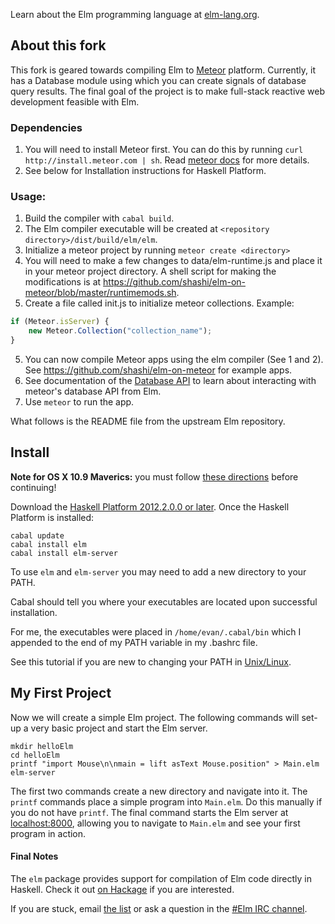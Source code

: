 Learn about the Elm programming language at [elm-lang.org](http://elm-lang.org/).

## About this fork

This fork is geared towards compiling Elm to [Meteor](http://meteor.com) platform. Currently, it has a Database module using which you can create signals of database query results. The final goal of the project is to make full-stack reactive web development feasible with Elm.

### Dependencies

1. You will need to install Meteor first. You can do this by running `curl http://install.meteor.com | sh`. Read [meteor docs](http://dosc.meteor.com) for more details.
2. See below for Installation instructions for Haskell Platform.

### Usage:

1. Build the compiler with `cabal build`.
2. The Elm compiler executable will be created at `<repository directory>/dist/build/elm/elm`.
3. Initialize a meteor project by running `meteor create <directory>`
3. You will need to make a few changes to data/elm-runtime.js and place it in your meteor project directory. A shell script for making the modifications is at https://github.com/shashi/elm-on-meteor/blob/master/runtimemods.sh.
4. Create a file called init.js to initialize meteor collections. Example:
```js
if (Meteor.isServer) {
    new Meteor.Collection("collection_name");
}
```
5. You can now compile Meteor apps using the elm compiler (See 1 and 2). See https://github.com/shashi/elm-on-meteor for example apps.
6. See documentation of the [Database API](https://github.com/shashi/Elm/blob/elm-on-meteor/libraries/Database.elm) to learn about interacting with meteor's database API from Elm.
7. Use `meteor` to run the app.

What follows is the README file from the upstream Elm repository.

## Install

**Note for OS X 10.9 Maverics:** you must follow
[these directions](http://justtesting.org/post/64947952690/the-glasgow-haskell-compiler-ghc-on-os-x-10-9)
before continuing!

Download the [Haskell Platform 2012.2.0.0 or later](http://hackage.haskell.org/platform/).
Once the Haskell Platform is installed:

    cabal update
    cabal install elm
    cabal install elm-server



To use `elm` and `elm-server` you may need to add a new directory to your PATH.

Cabal should tell you where your executables are located upon
successful installation.

For me, the executables were placed in `/home/evan/.cabal/bin` which I
appended to the end of my PATH variable in my .bashrc file.

See this tutorial if you are new to changing your PATH in
[Unix/Linux](http://www.cyberciti.biz/faq/unix-linux-adding-path/).

## My First Project

Now we will create a simple Elm project.
The following commands will set-up a very basic project and start the Elm server.

    mkdir helloElm
    cd helloElm
    printf "import Mouse\n\nmain = lift asText Mouse.position" > Main.elm
    elm-server

The first two commands create a new directory and navigate into it. The `printf`
commands place a simple program into `Main.elm`. Do this manually if you do not
have `printf`. The final command starts the Elm server at [localhost:8000](http://localhost:8000/),
allowing you to navigate to `Main.elm` and see your first program in action.

#### Final Notes

The `elm` package provides support for compilation of Elm code directly in Haskell.
Check it out [on Hackage](http://hackage.haskell.org/package/Elm) if you are interested.

If you are stuck, email [the list](https://groups.google.com/forum/?fromgroups#!forum/elm-discuss)
or ask a question in the [#Elm IRC channel](http://webchat.freenode.net/?channels=elm).

